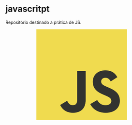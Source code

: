 # javascritpt
Repositório destinado a prática de JS.
<p align="center">
<img src="/js-logo.png"  width="300px">
</p>
